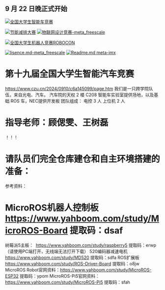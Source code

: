 ## 9 月 22 日晚正式开始
[![全国大学生智能车竞赛](https://img.shields.io/badge/智能车室外赛比赛-仓库-green)](https://gitee.com/darrenpig/new_energy_coder_club/tree/master/%E8%8A%82%E8%83%BD%E5%87%8F%E6%8E%92%E5%A4%A7%E8%B5%9B%EF%BC%88Nearlink%E5%B0%8F%E8%BD%A6%E8%AE%A1%E5%88%92%EF%BC%89)

[![节能减排大赛](https://img.shields.io/badge/节能减排大赛-仓库-blue)](https://gitee.com/darrenpig/new_energy_coder_club/tree/master/%E8%8A%82%E8%83%BD%E5%87%8F%E6%8E%92%E5%A4%A7%E8%B5%9B%EF%BC%88Nearlink%E5%B0%8F%E8%BD%A6%E8%AE%A1%E5%88%92%EF%BC%89)         [![物联网设计竞赛-meta_freescale](https://img.shields.io/badge/物联网设计竞赛-仓库-brightgreen)](https://gitee.com/darrenpig/new_energy_coder_club/tree/master/2024%E7%89%A9%E8%81%94%E7%BD%91%E8%AE%BE%E8%AE%A1%E7%AB%9E%E8%B5%9B%EF%BC%88Huawei%E6%95%B0%E9%80%9A%EF%BC%89)

[![全国大学生机器人竞赛ROBOCON](https://img.shields.io/badge/ROBOCON竞赛-全国大学生机器人竞赛-green)](https://gitee.com/darrenpig/new_energy_coder_club/tree/master/2024%E5%85%A8%E5%9B%BD%E6%9C%BA%E5%99%A8%E4%BA%BA%E7%AB%9E%E8%B5%9B_ROBOCON)

[![lisence.md-meta_freescale](https://img.shields.io/badge/lisence.md-Markdown-violet
)](https://gitee.com/darrenpig/new_energy_coder_club/blob/master/LICENSE.md)
[![Readme.md meta-imx](https://img.shields.io/badge/Readme.md-Markdown-8A2BE2
)](https://gitee.com/darrenpig/new_energy_coder_club/blob/master/README.md)

# 第十九届全国大学生智能汽车竞赛
https://www.czu.cn/2024/0910/c6a145099/page.htm
我们是一只跨学院队伍，来自光电、汽车。
汽车院的天权 2 楼 C208 智能车实验室提供场地，以及基础 ROS 车，NEC提供开发板
团队组成：
电控 3 人
上位机 2 人
# 指导老师：顾偲雯、王树磊
！！！
# 请队员们完全仓库建仓和自主环境搭建的准备：
参考资料：
# MicroROS机器人控制板 https://www.yahboom.com/study/MicroROS-Board 提取码：dsaf
树莓派5主板：
 https://www.yahboom.com/study/raspberry5
提取码：erwp（请使用PC端打开，无线端无法打开下载）
520编码器减速电机 https://www.yahboom.com/study/MD520 提取码：sdfa
ROS扩展板
https://www.yahboom.com/study/ROS-Driver-Board 提取码：o8jw
MicroROS Robot官网资料：https://www.yahboom.com/study/MicroROS-ESP32 提取码：ypom
MicroROS-Pi5官网资料：https://www.yahboom.com/study/MicroROS-Pi5 提取码：sfah


